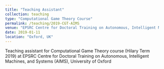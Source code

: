```yaml
---
title: "Teaching Assistant"
collection: teaching
type: "Computational Game Theory Course"
permalink: /teaching/2019-CGT-AIMS
venue: "EPSRC Centre for Doctoral Training on Autonomous, Intelligent Machines, and Systems (AIMS), University of Oxford"
date: 2019-01-11
location: "Oxford, UK"
---
```


Teaching assistant for Computational Game Theory course (Hilary Term 2019) at EPSRC Centre for Doctoral Training on Autonomous, Intelligent Machines, and Systems (AIMS), University of Oxford
